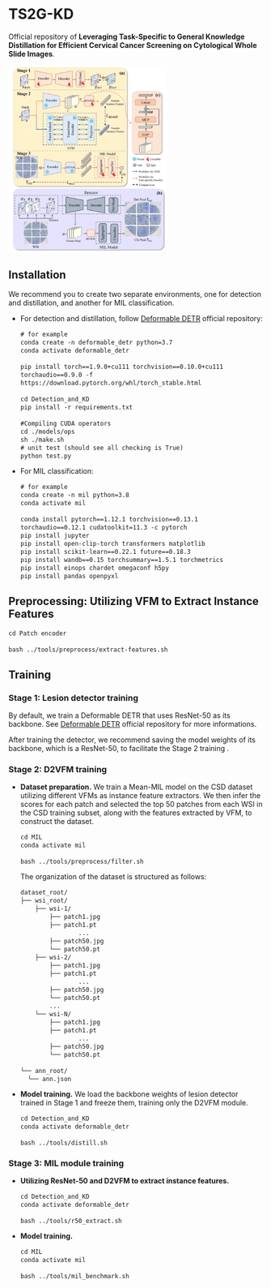# TS2G-KD
Official repository of  **Leveraging Task-Specific to General Knowledge Distillation for Efficient Cervical Cancer Screening on Cytological Whole Slide Images**.

<img src="./images/framework_v8-3.png" style="zoom:36%;" />

## Installation

We recommend you to create two separate environments, one for detection and distillation, and another for MIL classification.

* For detection and distillation, follow [Deformable DETR](https://github.com/fundamentalvision/Deformable-DETR) official repository:

  ```shell
  # for example
  conda create -n deformable_detr python=3.7
  conda activate deformable_detr
  
  pip install torch==1.9.0+cu111 torchvision==0.10.0+cu111 torchaudio==0.9.0 -f https://download.pytorch.org/whl/torch_stable.html
  
  cd Detection_and_KD
  pip install -r requirements.txt
  
  #Compiling CUDA operators
  cd ./models/ops
  sh ./make.sh
  # unit test (should see all checking is True)
  python test.py
  ```

* For MIL classification:

  ```shell
  # for example
  conda create -n mil python=3.8
  conda activate mil
  
  conda install pytorch==1.12.1 torchvision==0.13.1 torchaudio==0.12.1 cudatoolkit=11.3 -c pytorch
  pip install jupyter
  pip install open-clip-torch transformers matplotlib
  pip install scikit-learn==0.22.1 future==0.18.3
  pip install wandb==0.15 torchsummary==1.5.1 torchmetrics
  pip install einops chardet omegaconf h5py 
  pip install pandas openpyxl
  ```

## Preprocessing: Utilizing VFM to Extract Instance Features

```shell
cd Patch encoder

bash ../tools/preprocess/extract-features.sh
```

## Training

### Stage 1: Lesion detector training

By default, we train a Deformable DETR that uses ResNet-50 as its backbone.  See [Deformable DETR](https://github.com/fundamentalvision/Deformable-DETR) official repository for more informations.

After training the detector, we recommend saving the model weights of its backbone, which is a ResNet-50, to facilitate the Stage 2 training .

### Stage 2: D2VFM training

* **Dataset preparation.** We train a Mean-MIL model on the CSD dataset utilizing different VFMs as instance feature extractors. We then infer the scores for each patch and selected the top 50 patches from each WSI in the CSD training subset, along with the features extracted by VFM, to construct the dataset.

  ```shell
  cd MIL
  conda activate mil
  
  bash ../tools/preprocess/filter.sh
  ```

  The organization of the dataset is structured as follows:

  ```
  dataset_root/
  ├── wsi_root/
      ├── wsi-1/
          ├── patch1.jpg
          ├── patch1.pt
                  ...
          ├── patch50.jpg
          └── patch50.pt
      ├── wsi-2/
          ├── patch1.jpg
          ├── patch1.pt
                  ...
          ├── patch50.jpg
          └── patch50.pt
          ...
      └── wsi-N/
          ├── patch1.jpg
          ├── patch1.pt
                  ...
          ├── patch50.jpg
          └── patch50.pt
  
  └── ann_root/
  	└── ann.json
  ```

* **Model training.** We load the backbone weights of lesion detector trained in Stage 1 and freeze them, training only the D2VFM module. 

  ```shell
  cd Detection_and_KD
  conda activate deformable_detr
  
  bash ../tools/distill.sh
  ```

### Stage 3: MIL module training

* **Utilizing ResNet-50 and D2VFM to extract instance features.**

  ```shell
  cd Detection_and_KD
  conda activate deformable_detr
  
  bash ../tools/r50_extract.sh
  ```

* **Model training.** 

  ```shell
  cd MIL
  conda activate mil
  
  bash ../tools/mil_benchmark.sh
  ```
